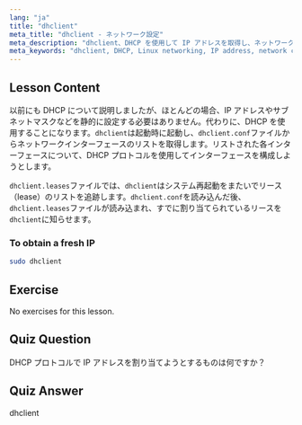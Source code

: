 ```yaml
---
lang: "ja"
title: "dhclient"
meta_title: "dhclient - ネットワーク設定"
meta_description: "dhclient、DHCP を使用して IP アドレスを取得し、ネットワークリースを管理する方法について学びます。dhclient.conf および dhclient.leases ファイルについて理解します。Linux 初心者向けガイド。"
meta_keywords: "dhclient, DHCP, Linux networking, IP address, network configuration, Linux tutorial, beginner guide"
---
```


## Lesson Content

以前にも DHCP について説明しましたが、ほとんどの場合、IP アドレスやサブネットマスクなどを静的に設定する必要はありません。代わりに、DHCP を使用することになります。`dhclient`は起動時に起動し、`dhclient.conf`ファイルからネットワークインターフェースのリストを取得します。リストされた各インターフェースについて、DHCP プロトコルを使用してインターフェースを構成しようとします。

`dhclient.leases`ファイルでは、`dhclient`はシステム再起動をまたいでリース（lease）のリストを追跡します。`dhclient.conf`を読み込んだ後、`dhclient.leases`ファイルが読み込まれ、すでに割り当てられているリースを`dhclient`に知らせます。

### To obtain a fresh IP

```bash
sudo dhclient
```

## Exercise

No exercises for this lesson.

## Quiz Question

DHCP プロトコルで IP アドレスを割り当てようとするものは何ですか？

## Quiz Answer

dhclient
